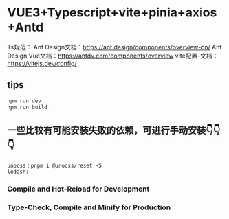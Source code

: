 # VUE3+Typescript+vite+pinia+axios+Antd

Ts规范：
Ant Design文档：https://ant.design/components/overview-cn/
Ant Design Vue文档：https://antdv.com/components/overview
vite配置-文档：https://vitejs.dev/config/

## tips

```sh
npm run dev
npm run build
```


## 一些比较有可能安装失败的依赖，可进行手动安装👇👇👇
```
unocss：pnpm i @unocss/reset -S
lodash: 
```


### Compile and Hot-Reload for Development


### Type-Check, Compile and Minify for Production


